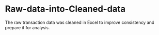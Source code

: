 # Raw-data-into-Cleaned-data
The raw transaction data was cleaned in Excel to improve consistency and prepare it for analysis.
